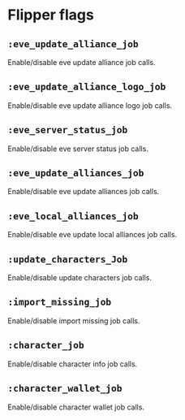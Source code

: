 # Flipper flags

## `:eve_update_alliance_job`

Enable/disable eve update alliance job calls.

## `:eve_update_alliance_logo_job`

Enable/disable eve update alliance logo job calls.

## `:eve_server_status_job`

Enable/disable eve server status job calls.

## `:eve_update_alliances_job`

Enable/disable eve update alliances job calls.

## `:eve_local_alliances_job`

Enable/disable eve update local alliances job calls.

## `:update_characters_Job`

Enable/disable update characters job calls.

## `:import_missing_job`

Enable/disable import missing job calls.

## `:character_job`

Enable/disable character info job calls.

## `:character_wallet_job`

Enable/disable character wallet job calls.
